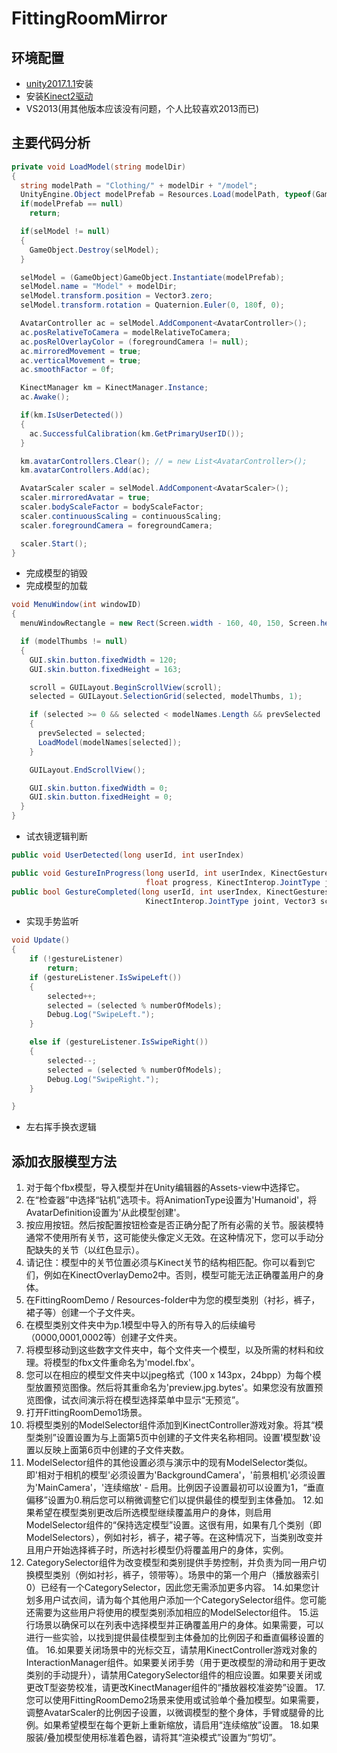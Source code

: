 # FittingRoomMirror

## 环境配置
* [unity2017.1.1](https://unity3d.com/cn/get-unity/download/archive)安装
* 安装[Kinect2驱动](https://www.microsoft.com/en-us/download/details.aspx?id=44561)
* VS2013(用其他版本应该没有问题，个人比较喜欢2013而已)

## 主要代码分析
```C#
private void LoadModel(string modelDir)
{
  string modelPath = "Clothing/" + modelDir + "/model";
  UnityEngine.Object modelPrefab = Resources.Load(modelPath, typeof(GameObject));
  if(modelPrefab == null)
    return;

  if(selModel != null) 
  {
    GameObject.Destroy(selModel);
  }

  selModel = (GameObject)GameObject.Instantiate(modelPrefab);
  selModel.name = "Model" + modelDir;
  selModel.transform.position = Vector3.zero;
  selModel.transform.rotation = Quaternion.Euler(0, 180f, 0);

  AvatarController ac = selModel.AddComponent<AvatarController>();
  ac.posRelativeToCamera = modelRelativeToCamera;
  ac.posRelOverlayColor = (foregroundCamera != null);
  ac.mirroredMovement = true;
  ac.verticalMovement = true;
  ac.smoothFactor = 0f;

  KinectManager km = KinectManager.Instance;
  ac.Awake();

  if(km.IsUserDetected())
  {
    ac.SuccessfulCalibration(km.GetPrimaryUserID());
  }

  km.avatarControllers.Clear(); // = new List<AvatarController>();
  km.avatarControllers.Add(ac);

  AvatarScaler scaler = selModel.AddComponent<AvatarScaler>();
  scaler.mirroredAvatar = true;
  scaler.bodyScaleFactor = bodyScaleFactor;
  scaler.continuousScaling = continuousScaling;
  scaler.foregroundCamera = foregroundCamera;

  scaler.Start();
}
```
* 完成模型的销毁
* 完成模型的加载
```c#
void MenuWindow(int windowID)
{
  menuWindowRectangle = new Rect(Screen.width - 160, 40, 150, Screen.height - 60);

  if (modelThumbs != null)
  {
    GUI.skin.button.fixedWidth = 120;
    GUI.skin.button.fixedHeight = 163;

    scroll = GUILayout.BeginScrollView(scroll);
    selected = GUILayout.SelectionGrid(selected, modelThumbs, 1);

    if (selected >= 0 && selected < modelNames.Length && prevSelected != selected)
    {
      prevSelected = selected;
      LoadModel(modelNames[selected]);
    }

    GUILayout.EndScrollView();

    GUI.skin.button.fixedWidth = 0;
    GUI.skin.button.fixedHeight = 0;
  }
}
```
* 试衣镜逻辑判断
```C#
public void UserDetected(long userId, int userIndex)

public void GestureInProgress(long userId, int userIndex, KinectGestures.Gestures gesture,
                              float progress, KinectInterop.JointType joint, Vector3 screenPos)
public bool GestureCompleted(long userId, int userIndex, KinectGestures.Gestures gesture,
                              KinectInterop.JointType joint, Vector3 screenPos)
```   
* 实现手势监听
```C#
void Update()
{
    if (!gestureListener)
        return;
    if (gestureListener.IsSwipeLeft())
    {
        selected++;
        selected = (selected % numberOfModels);
        Debug.Log("SwipeLeft.");
    }

    else if (gestureListener.IsSwipeRight())
    {
        selected--;
        selected = (selected % numberOfModels);
        Debug.Log("SwipeRight.");
    }

}
```
* 左右挥手换衣逻辑

## 添加衣服模型方法
1. 对于每个fbx模型，导入模型并在Unity编辑器的Assets-view中选择它。
2. 在“检查器”中选择“钻机”选项卡。将AnimationType设置为'Humanoid'，将AvatarDefinition设置为'从此模型创建'。
3. 按应用按钮。然后按配置按钮检查是否正确分配了所有必需的关节。服装模特通常不使用所有关节，这可能使头像定义无效。在这种情况下，您可以手动分配缺失的关节（以红色显示）。
4. 请记住：模型中的关节位置必须与Kinect关节的结构相匹配。你可以看到它们，例如在KinectOverlayDemo2中。否则，模型可能无法正确覆盖用户的身体。
5. 在FittingRoomDemo / Resources-folder中为您的模型类别（衬衫，裤子，裙子等）创建一个子文件夹。
6. 在模型类别文件夹中为p.1模型中导入的所有导入的后续编号（0000,0001,0002等）创建子文件夹。
7. 将模型移动到这些数字文件夹中，每个文件夹一个模型，以及所需的材料和纹理。将模型的fbx文件重命名为'model.fbx'。
8. 您可以在相应的模型文件夹中以jpeg格式（100 x 143px，24bpp）为每个模型放置预览图像。然后将其重命名为'preview.jpg.bytes'。如果您没有放置预览图像，试衣间演示将在模型选择菜单中显示“无预览”。
9. 打开FittingRoomDemo1场景。
10. 将模型类别的ModelSelector组件添加到KinectController游戏对象。将其“模型类别”设置设置为与上面第5页中创建的子文件夹名称相同。设置'模型数'设置以反映上面第6页中创建的子文件夹数。
11. ModelSelector组件的其他设置必须与演示中的现有ModelSelector类似。即'相对于相机的模型'必须设置为'BackgroundCamera'，'前景相机'必须设置为'MainCamera'，'连续缩放' - 启用。比例因子设置最初可以设置为1，“垂直偏移”设置为0.稍后您可以稍微调整它们以提供最佳的模型到主体叠加。
12.如果希望在模型类别更改后所选模型继续覆盖用户的身体，则启用ModelSelector组件的“保持选定模型”设置。这很有用，如果有几个类别（即ModelSelectors），例如衬衫，裤子，裙子等。在这种情况下，当类别改变并且用户开始选择裤子时，所选衬衫模型仍将覆盖用户的身体，实例。
13. CategorySelector组件为改变模型和类别提供手势控制，并负责为同一用户切换模型类别（例如衬衫，裤子，领带等）。场景中的第一个用户（播放器索引0）已经有一个CategorySelector，因此您无需添加更多内容。
14.如果您计划多用户试衣间，请为每个其他用户添加一个CategorySelector组件。您可能还需要为这些用户将使用的模型类别添加相应的ModelSelector组件。
15.运行场景以确保可以在列表中选择模型并正确覆盖用户的身体。如果需要，可以进行一些实验，以找到提供最佳模型到主体叠加的比例因子和垂直偏移设置的值。
16.如果要关闭场景中的光标交互，请禁用KinectController游戏对象的InteractionManager组件。如果要关闭手势（用于更改模型的滑动和用于更改类别的手动提升），请禁用CategorySelector组件的相应设置。如果要关闭或更改T型姿势校准，请更改KinectManager组件的“播放器校准姿势”设置。
17.您可以使用FittingRoomDemo2场景来使用或试验单个叠加模型。如果需要，调整AvatarScaler的比例因子设置，以微调模型的整个身体，手臂或腿骨的比例。如果希望模型在每个更新上重新缩放，请启用“连续缩放”设置。
18.如果服装/叠加模型使用标准着色器，请将其“渲染模式”设置为“剪切”。
